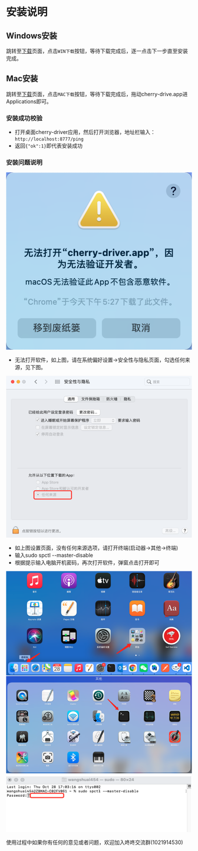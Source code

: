 # 安装说明

## Windows安装
跳转至<a href="/cherry_driver/guide/introduce/download.html">下载</a>页面，点击`WIN下载`按钮，等待下载完成后，逐一点击下一步直至安装完成。
## Mac安装
跳转至<a href="/cherry_driver/guide/introduce/download.html">下载</a>页面，点击`MAC下载`按钮，等待下载完成后，拖动cherry-drive.app进Applications即可。
### 安装成功校验
- 打开桌面cherry-driver应用，然后打开浏览器，地址栏输入：`http://localhost:8777/ping`
- 返回`{"ok":1}`即代表安装成功

### 安装问题说明
<p style="text-align: center;">
  <img src="../img/mac_prb.png"/>
</p>

- 无法打开软件，如上图，请在系统偏好设置->安全性与隐私页面，勾选任何来源，见下图。

<p style="text-align: center;">
  <img src="../img/mac_prb1.png"/>
</p>

- 如上图设置页面，没有任何来源选项，请打开终端(启动器->其他->终端)
- 输入sudo spctl --master-disable
- 根据提示输入电脑开机密码，再次打开软件，弹窗点击打开即可
<p style="text-align: center;">
  <img src="../img/mac_prb2.png"/>
</p>

  使用过程中如果你有任何的意见或者问题，欢迎加入咚咚交流群(1021914530)